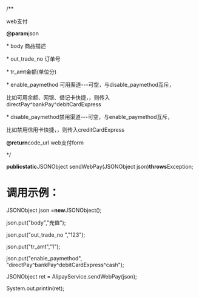 /\*\*

web支付

**@param**json

\*  body 商品描述

\*  out\_trade\_no 订单号

\*  tr\_amt金额\(单位分\)

\*  enable\_paymethod 可用渠道---可空，与disable\_paymethod互斥，

比如可用余额、网银、借记卡快捷，，则传入directPay^bankPay^debitCardExpress

\*  disable\_paymethod禁用渠道---可空，与enable\_paymethod互斥，

比如禁用信用卡快捷，，则传入creditCardExpress

**@return**code\_url web支付form

\*/

**publicstatic**JSONObject sendWebPay\(JSONObject json\)**throws**Exception;

# **调用示例：**

JSONObject json =**new**JSONObject\(\);

json.put\("body","充值"\);

json.put\("out\_trade\_no ","123"\);

json.put\("tr\_amt","1"\);

json.put\("enable\_paymethod", "directPay^bankPay^debitCardExpress^cash"\);

JSONObject ret = AlipayService.sendWebPay\(json\);

System.out.println\(ret\);




